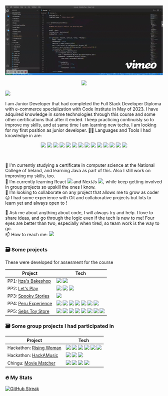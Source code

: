 [<p align="center" width="100%"><img src="sts-high.gif" width="600"/></p>](sts-high.gif)
[<p align="center" width="100%"><img src="https://img.shields.io/badge/%F0%9F%91%A9_Nathalie_Ivette_Mc_Dermott-purple?style=flat-square" width="400"/></p>](https://img.shields.io/badge/%F0%9F%91%A9_Nathalie_Ivette_Mc_Dermott-purple?style=flat-square)   [<img src="https://img.shields.io/badge/Hi_there!_%F0%9F%91%8B-green?style=social" width="100"/>](https://img.shields.io/badge/Hi_there!_%F0%9F%91%8B-green?style=social) 

I am Junior Developer that had completed the Full Stack Developer Diploma with e-commerce specialization with Code Institute in May of 2023. I have adquired knowledge in some technologies through this course and some other certifications that after it ended. I keep practicing continuisly so to improve my skills, and at same time I am learning new techs.  I am looking for my first position as junior developer. 
🔨🔧  Languages and Tools I had knowledge in are:
<div align="center" width="100%">

[<img src="https://user-images.githubusercontent.com/25181517/192158954-f88b5814-d510-4564-b285-dff7d6400dad.png" width="30"/>](https://user-images.githubusercontent.com/25181517/192158954-f88b5814-d510-4564-b285-dff7d6400dad.png)  [<img src="https://user-images.githubusercontent.com/25181517/183898674-75a4a1b1-f960-4ea9-abcb-637170a00a75.png" width="30"/>](https://user-images.githubusercontent.com/25181517/183898674-75a4a1b1-f960-4ea9-abcb-637170a00a75.png )        [<img src="https://user-images.githubusercontent.com/25181517/117447155-6a868a00-af3d-11eb-9cfe-245df15c9f3f.png" width="30"/>](https://user-images.githubusercontent.com/25181517/117447155-6a868a00-af3d-11eb-9cfe-245df15c9f3f.png)   [<img src="https://user-images.githubusercontent.com/25181517/183423507-c056a6f9-1ba8-4312-a350-19bcbc5a8697.png" width="30"/>](https://user-images.githubusercontent.com/25181517/183423507-c056a6f9-1ba8-4312-a350-19bcbc5a8697.png)     [<img src="https://user-images.githubusercontent.com/25181517/183423775-2276e25d-d43d-4e58-890b-edbc88e915f7.png" width="30"/>](https://user-images.githubusercontent.com/25181517/183423775-2276e25d-d43d-4e58-890b-edbc88e915f7.png)   [<img src="https://github.com/marwin1991/profile-technology-icons/assets/62091613/9bf5650b-e534-4eae-8a26-8379d076f3b4" width="30"/>](https://github.com/marwin1991/profile-technology-icons/assets/62091613/9bf5650b-e534-4eae-8a26-8379d076f3b4)   [<img src="https://user-images.githubusercontent.com/25181517/183898054-b3d693d4-dafb-4808-a509-bab54cf5de34.png" width="30"/>](https://user-images.githubusercontent.com/25181517/183898054-b3d693d4-dafb-4808-a509-bab54cf5de34.png)   [<img src="https://user-images.githubusercontent.com/25181517/117208740-bfb78400-adf5-11eb-97bb-09072b6bedfc.png" width="30"/>](https://user-images.githubusercontent.com/25181517/117208740-bfb78400-adf5-11eb-97bb-09072b6bedfc.png )  [<img src="https://user-images.githubusercontent.com/25181517/189716855-2c69ca7a-5149-4647-936d-780610911353.png" width="35"/>](https://user-images.githubusercontent.com/25181517/189716855-2c69ca7a-5149-4647-936d-780610911353.png)  [<img src="https://img.shields.io/badge/stripe-blue" width="50"/>](https://img.shields.io/badge/stripe-blue )   [<img src="https://img.shields.io/badge/cloudinary-skyblue" width="80"/>](https://img.shields.io/badge/cloudinary-skyblue) [<img src="https://user-images.githubusercontent.com/25181517/183896132-54262f2e-6d98-41e3-8888-e40ab5a17326.png" width="40"/>](https://user-images.githubusercontent.com/25181517/183896132-54262f2e-6d98-41e3-8888-e40ab5a17326.png)  [<img src="https://user-images.githubusercontent.com/25181517/192108372-f71d70ac-7ae6-4c0d-8395-51d8870c2ef0.png" width="40"/>](https://user-images.githubusercontent.com/25181517/192108372-f71d70ac-7ae6-4c0d-8395-51d8870c2ef0.png)    [<img src="https://user-images.githubusercontent.com/25181517/192108374-8da61ba1-99ec-41d7-80b8-fb2f7c0a4948.png" width="40"/>](https://user-images.githubusercontent.com/25181517/192108374-8da61ba1-99ec-41d7-80b8-fb2f7c0a4948.png)   </div>
<br>


🔭 I'm currently studying a certificate in computer science at the National College of Ireland, and learning Java as part of this. Also I still work on improving my skills, too.<br>
🌱 I’m currently learning React [<img src="https://user-images.githubusercontent.com/25181517/183897015-94a058a6-b86e-4e42-a37f-bf92061753e5.png" width="20"/>](https://user-images.githubusercontent.com/25181517/183897015-94a058a6-b86e-4e42-a37f-bf92061753e5.png) and NextJs [<img src="https://github.com/marwin1991/profile-technology-icons/assets/136815194/5f8c622c-c217-4649-b0a9-7e0ee24bd704
" width="20"/>](https://github.com/marwin1991/profile-technology-icons/assets/136815194/5f8c622c-c217-4649-b0a9-7e0ee24bd704), while keep getting involved in group projects so upskill the ones I know. <br>
👯 I’m looking to collaborate on any project that allows me to grow as coder 😉 I had some experience with Git and collaborative projects but lots to learn yet and always open to ! <br>
<!-- - 🤔 I’m looking for help with Django -->
💬 Ask me about anything about code, I will always try and help. I love to share ideas, and go through the logic even if the tech is new to me! Four eyes are better than two, especially when tired, so team work is the way to go. <br>
📫 How to reach me:   [<img src="https://img.shields.io/badge/LinkedIn-blue" width="60"/>](https://user-images.githubusercontent.com/25181517/183897015-94a058a6-b86e-4e42-a37f-bf92061753e5.png) <br>
<!-- - ⚡ Fun fact: -->

### 🗃️ Some projects 

These were developed for assesment for the course

| Project                                                                             | Tech                                                                                                                                                                                                                                                                                                                                                                                                                                                                                                                                                                                                                                                                                                                                                                                                                                                                                                                                                                                                                                                                                                                                                                                                                                                                                                                                                                                                                                                                                                                                                                                                                                                                                                 |
| ----------------------------------------------------------------------------------- | ---------------------------------------------------------------------------------------------------------------------------------------------------------------------------------------------------------------------------------------------------------------------------------------------------------------------------------------------------------------------------------------------------------------------------------------------------------------------------------------------------------------------------------------------------------------------------------------------------------------------------------------------------------------------------------------------------------------------------------------------------------------------------------------------------------------------------------------------------------------------------------------------------------------------------------------------------------------------------------------------------------------------------------------------------------------------------------------------------------------------------------------------------------------------------------------------------------------------------------------------------------------------------------------------------------------------------------------------------------------------------------------------------------------------------------------------------------------------------------------------------------------------------------------------------------------------------------------------------------------------------------------------------------------------------------------------------- |
| PP1: [Itza's Bakeshop](https://github.com/IvetteMcDermott/PP1)                      | [<img src="https://user-images.githubusercontent.com/25181517/192158954-f88b5814-d510-4564-b285-dff7d6400dad.png" width="30"/>](https://user-images.githubusercontent.com/25181517/192158954-f88b5814-d510-4564-b285-dff7d6400dad.png)  [<img src="https://user-images.githubusercontent.com/25181517/183898674-75a4a1b1-f960-4ea9-abcb-637170a00a75.png" width="30"/>](https://user-images.githubusercontent.com/25181517/183898674-75a4a1b1-f960-4ea9-abcb-637170a00a75.png )                                                                                                                                                                                                                                                                                                                                                                                                                                                                                                                                                                                                                                                                                                                                                                                                                                                                                                                                                                                                                                                                                                                                                                                                                      |
| PP2: [Let's Play](https://github.com/IvetteMcDermott/PP2-Js)                        | [<img src="https://user-images.githubusercontent.com/25181517/192158954-f88b5814-d510-4564-b285-dff7d6400dad.png" width="30"/>](https://user-images.githubusercontent.com/25181517/192158954-f88b5814-d510-4564-b285-dff7d6400dad.png)  [<img src="https://user-images.githubusercontent.com/25181517/183898674-75a4a1b1-f960-4ea9-abcb-637170a00a75.png" width="30"/>](https://user-images.githubusercontent.com/25181517/183898674-75a4a1b1-f960-4ea9-abcb-637170a00a75.png )        [<img src="https://user-images.githubusercontent.com/25181517/117447155-6a868a00-af3d-11eb-9cfe-245df15c9f3f.png" width="30"/>](https://user-images.githubusercontent.com/25181517/117447155-6a868a00-af3d-11eb-9cfe-245df15c9f3f.png)                                                                                                                                                                                                                                                                                                                                                                                                                                                                                                                                                                                                                                                                                                                                                                                                                                                                                                                                                                        |
| PP3: [Spooky Stories](https://github.com/IvetteMcDermott/PP3-Python)                | [<img src="https://user-images.githubusercontent.com/25181517/183423507-c056a6f9-1ba8-4312-a350-19bcbc5a8697.png" width="30"/>](https://user-images.githubusercontent.com/25181517/183423507-c056a6f9-1ba8-4312-a350-19bcbc5a8697.png)                                                                                                                                                                                                                                                                                                                                                                                                                                                                                                                                                                                                                                                                                                                                                                                                                                                                                                                                                                                                                                                                                                                                                                                                                                                                                                                                                                                                                                                               |
| PP4: [Peru Experience](https://github.com/IvetteMcDermott/PP4Django-PeruExperience) | [<img src="https://user-images.githubusercontent.com/25181517/192158954-f88b5814-d510-4564-b285-dff7d6400dad.png" width="30"/>](https://user-images.githubusercontent.com/25181517/192158954-f88b5814-d510-4564-b285-dff7d6400dad.png)  [<img src="https://user-images.githubusercontent.com/25181517/183898674-75a4a1b1-f960-4ea9-abcb-637170a00a75.png" width="30"/>](https://user-images.githubusercontent.com/25181517/183898674-75a4a1b1-f960-4ea9-abcb-637170a00a75.png )        [<img src="https://user-images.githubusercontent.com/25181517/117447155-6a868a00-af3d-11eb-9cfe-245df15c9f3f.png" width="30"/>](https://user-images.githubusercontent.com/25181517/117447155-6a868a00-af3d-11eb-9cfe-245df15c9f3f.png)   [<img src="https://user-images.githubusercontent.com/25181517/183423507-c056a6f9-1ba8-4312-a350-19bcbc5a8697.png" width="30"/>](https://user-images.githubusercontent.com/25181517/183423507-c056a6f9-1ba8-4312-a350-19bcbc5a8697.png)     [<img src="https://user-images.githubusercontent.com/25181517/183898054-b3d693d4-dafb-4808-a509-bab54cf5de34.png" width="30"/>](https://user-images.githubusercontent.com/25181517/183898054-b3d693d4-dafb-4808-a509-bab54cf5de34.png)   [<img src="https://user-images.githubusercontent.com/25181517/117208740-bfb78400-adf5-11eb-97bb-09072b6bedfc.png" width="30"/>](https://user-images.githubusercontent.com/25181517/117208740-bfb78400-adf5-11eb-97bb-09072b6bedfc.png )     [<img src="https://img.shields.io/badge/cloudinary-blue" width="80"/>](https://img.shields.io/badge/cloudinary-blue)                                                                                                                 |
| PP5: [Sebs Toy Store](https://github.com/IvetteMcDermott/SebsStoreToys)             | [<img src="https://user-images.githubusercontent.com/25181517/192158954-f88b5814-d510-4564-b285-dff7d6400dad.png" width="30"/>](https://user-images.githubusercontent.com/25181517/192158954-f88b5814-d510-4564-b285-dff7d6400dad.png)  [<img src="https://user-images.githubusercontent.com/25181517/183898674-75a4a1b1-f960-4ea9-abcb-637170a00a75.png" width="30"/>](https://user-images.githubusercontent.com/25181517/183898674-75a4a1b1-f960-4ea9-abcb-637170a00a75.png )        [<img src="https://user-images.githubusercontent.com/25181517/117447155-6a868a00-af3d-11eb-9cfe-245df15c9f3f.png" width="30"/>](https://user-images.githubusercontent.com/25181517/117447155-6a868a00-af3d-11eb-9cfe-245df15c9f3f.png)   [<img src="https://user-images.githubusercontent.com/25181517/183423507-c056a6f9-1ba8-4312-a350-19bcbc5a8697.png" width="30"/>](https://user-images.githubusercontent.com/25181517/183423507-c056a6f9-1ba8-4312-a350-19bcbc5a8697.png)     [<img src="https://user-images.githubusercontent.com/25181517/183898054-b3d693d4-dafb-4808-a509-bab54cf5de34.png" width="30"/>](https://user-images.githubusercontent.com/25181517/183898054-b3d693d4-dafb-4808-a509-bab54cf5de34.png)     [<img src="https://user-images.githubusercontent.com/25181517/117208740-bfb78400-adf5-11eb-97bb-09072b6bedfc.png" width="30"/>](https://user-images.githubusercontent.com/25181517/117208740-bfb78400-adf5-11eb-97bb-09072b6bedfc.png )   [<img src="https://img.shields.io/badge/stripe-blue" width="50"/>](https://img.shields.io/badge/stripe-blue )   [<img src="https://img.shields.io/badge/cloudinary-blue" width="80"/>](https://img.shields.io/badge/cloudinary-blue) |


### 🗃️ Some group projects I had participated in

| Project                                                                      | Tech                                                                                                                                                                                                                                                                                                                                                                                                                                                                                                                                                                                                                                                                                                                                                                                                                                                                                                                                                                                                                                                                                                                                                                                                                                                                                                                                                                                                                                                        |
| ---------------------------------------------------------------------------- | ----------------------------------------------------------------------------------------------------------------------------------------------------------------------------------------------------------------------------------------------------------------------------------------------------------------------------------------------------------------------------------------------------------------------------------------------------------------------------------------------------------------------------------------------------------------------------------------------------------------------------------------------------------------------------------------------------------------------------------------------------------------------------------------------------------------------------------------------------------------------------------------------------------------------------------------------------------------------------------------------------------------------------------------------------------------------------------------------------------------------------------------------------------------------------------------------------------------------------------------------------------------------------------------------------------------------------------------------------------------------------------------------------------------------------------------------------------- |
| Hackathon: [Rising Woman](https://github.com/IvetteMcDermott/rising-women)   | [<img src="https://user-images.githubusercontent.com/25181517/192158954-f88b5814-d510-4564-b285-dff7d6400dad.png" width="30"/>](https://user-images.githubusercontent.com/25181517/192158954-f88b5814-d510-4564-b285-dff7d6400dad.png)  [<img src="https://user-images.githubusercontent.com/25181517/183898674-75a4a1b1-f960-4ea9-abcb-637170a00a75.png" width="30"/>](https://user-images.githubusercontent.com/25181517/183898674-75a4a1b1-f960-4ea9-abcb-637170a00a75.png )        [<img src="https://user-images.githubusercontent.com/25181517/117447155-6a868a00-af3d-11eb-9cfe-245df15c9f3f.png" width="30"/>](https://user-images.githubusercontent.com/25181517/117447155-6a868a00-af3d-11eb-9cfe-245df15c9f3f.png)   [<img src="https://user-images.githubusercontent.com/25181517/183423507-c056a6f9-1ba8-4312-a350-19bcbc5a8697.png" width="30"/>](https://user-images.githubusercontent.com/25181517/183423507-c056a6f9-1ba8-4312-a350-19bcbc5a8697.png)     [<img src="https://user-images.githubusercontent.com/25181517/183898054-b3d693d4-dafb-4808-a509-bab54cf5de34.png" width="30"/>](https://user-images.githubusercontent.com/25181517/183898054-b3d693d4-dafb-4808-a509-bab54cf5de34.png)   [<img src="https://user-images.githubusercontent.com/25181517/117208740-bfb78400-adf5-11eb-97bb-09072b6bedfc.png" width="30"/>](https://user-images.githubusercontent.com/25181517/117208740-bfb78400-adf5-11eb-97bb-09072b6bedfc.png ) |
| Hackathon: [HackAMusic](https://github.com/IvetteMcDermott/HackAMusic)       | [<img src="https://user-images.githubusercontent.com/25181517/192158954-f88b5814-d510-4564-b285-dff7d6400dad.png" width="30"/>](https://user-images.githubusercontent.com/25181517/192158954-f88b5814-d510-4564-b285-dff7d6400dad.png)  [<img src="https://user-images.githubusercontent.com/25181517/183898674-75a4a1b1-f960-4ea9-abcb-637170a00a75.png" width="30"/>](https://user-images.githubusercontent.com/25181517/183898674-75a4a1b1-f960-4ea9-abcb-637170a00a75.png )        [<img src="https://user-images.githubusercontent.com/25181517/117447155-6a868a00-af3d-11eb-9cfe-245df15c9f3f.png" width="30"/>](https://user-images.githubusercontent.com/25181517/117447155-6a868a00-af3d-11eb-9cfe-245df15c9f3f.png)                                                                                                                                                                                                                                                                                                                                                                                                                                                                                                                                                                                                                                                                                                                               |
| Chingu: [Movie Matcher](https://github.com/chingu-voyages/v45-tier3-team-41) | [<img src="https://user-images.githubusercontent.com/25181517/183897015-94a058a6-b86e-4e42-a37f-bf92061753e5.png" width="20"/>](https://user-images.githubusercontent.com/25181517/183897015-94a058a6-b86e-4e42-a37f-bf92061753e5.png)   [<img src="https://github.com/marwin1991/profile-technology-icons/assets/136815194/5f8c622c-c217-4649-b0a9-7e0ee24bd704" width="20"/>](https://github.com/marwin1991/profile-technology-icons/assets/136815194/5f8c622c-c217-4649-b0a9-7e0ee24bd704)            [<img src="https://user-images.githubusercontent.com/25181517/202896760-337261ed-ee92-4979-84c4-d4b829c7355d.png" width="20"/>](https://user-images.githubusercontent.com/25181517/202896760-337261ed-ee92-4979-84c4-d4b829c7355d.png)   [<img src="https://user-images.githubusercontent.com/25181517/182884177-d48a8579-2cd0-447a-b9a6-ffc7cb02560e.png" width="20"/>](https://user-images.githubusercontent.com/25181517/182884177-d48a8579-2cd0-447a-b9a6-ffc7cb02560e.png )                                                                                                                                                                                                                                                                                                                                                                                                                                                                   |



### 🔥 My Stats

[![GitHub Streak](https://streak-stats.demolab.com?user=IvetteMcDermott&theme=dark)](https://git.io/streak-stats)
